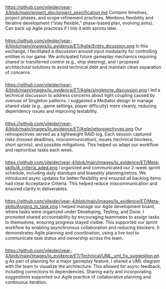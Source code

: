 
https://github.com/vileider/year-4/blob/main/project_doc/project_specification.md
Contains timelines, project phases, and scope refinement practices.
Mentions flexibility and iterative development (“stay flexible,” phase-based plan, evolving aims).
Can back up Agile practices if I link it with sprints later.
###

https://github.com/vileider/year-4/blob/main/images/lo_evidence/ET/Agile/Entity_dicussion.png
In this exchange, I facilitated a discussion around input modularity for controlling entities in our game. We anticipated future gameplay mechanics requiring shared or transferred control (e.g., ship steering), and I proposed architectural solutions to avoid technical debt and maintain clean separation of concerns.

###
https://github.com/vileider/year-4/blob/main/images/lo_evidence/ET/Agile/singletone_discussion.png
I led a technical discussion to address concerns about tight coupling caused by overuse of Singleton patterns. I suggested a Mediator design to manage shared state (e.g., game settings, player difficulty) more cleanly, reducing dependency issues and improving testability.

###
https://github.com/vileider/year-4/blob/main/images/lo_evidence/ET/Agile/retorspectivves.png
Our retrospectives served as a lightweight RAID log. Each session captured risks (missed deadlines, miscommunication), issues (technical blockers, short sprints), and possible mitigations. This helped us adapt our workflow and reprioritise tasks each week.

###
https://github.com/vileider/year-4/blob/main/images/lo_evidence/ET/Meta-skills/A_criteria_aded.png
I organized and communicated our 2-week sprint schedule, including daily standups and biweekly planning/retros. We introduced async updates for better flexibility and ensured all backlog items had clear Acceptance Criteria. This helped reduce miscommunication and ensured clarity in deliverables.

###
https://github.com/vileider/year-4/blob/main/images/lo_evidence/ET/Meta-skills/Asiging_to_task.png
I helped manage our Agile development board, where tasks were organized under Developing, Testing, and Done. I promoted shared accountability by encouraging teammates to assign tasks to themselves, ensuring progress stayed visible. This supported our sprint workflow by enabling asynchronous collaboration and reducing blockers. It demonstrates Agile planning and coordination, using a live tool to communicate task status and ownership across the team.

###
https://github.com/vileider/year-4/blob/main/images/lo_evidence/ET/Technical/UML_uml_fix_suggestion.png
As part of planning for a major gameplay feature, I shared a UML diagram with the team to visualize the architecture. This allowed for async feedback, including corrections to dependencies. Sharing early and incorporating suggestions supported our Agile practice of collaborative planning and continuous iteration.